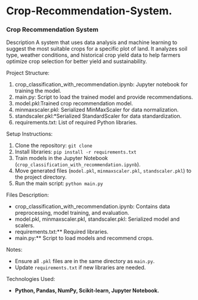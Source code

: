 # Crop-Recommendation-System.
### Crop Recommendation System

Description
A system that uses data analysis and machine learning to suggest the most suitable crops for a specific plot of land. It analyzes soil type, weather conditions, and historical crop yield data to help farmers optimize crop selection for better yield and sustainability.

Project Structure:  
1. crop_classification_with_recommendation.ipynb: Jupyter notebook for training the model.  
2. main.py: Script to load the trained model and provide recommendations.  
3. model.pkl:Trained crop recommendation model.  
4. minmaxscaler.pkl: Serialized MinMaxScaler for data normalization.  
5. standscaler.pkl:*Serialized StandardScaler for data standardization.  
6. requirements.txt: List of required Python libraries.

Setup Instructions:
1. Clone the repository: `git clone`  
2. Install libraries: `pip install -r requirements.txt`  
3. Train models in the Jupyter Notebook (`crop_classification_with_recommendation.ipynb`).  
4. Move generated files (`model.pkl`, `minmaxscaler.pkl`, `standscaler.pkl`) to the project directory.  
5. Run the main script: `python main.py`  

Files Description:  
- crop_classification_with_recommendation.ipynb: Contains data preprocessing, model training, and evaluation.  
- model.pkl, minmaxscaler.pkl, standscaler.pkl: Serialized model and scalers.  
- requirements.txt:** Required libraries.  
- main.py:** Script to load models and recommend crops.

Notes: 
- Ensure all `.pkl` files are in the same directory as `main.py`.  
- Update `requirements.txt` if new libraries are needed.

Technologies Used:
- **Python, Pandas, NumPy, Scikit-learn, Jupyter Notebook.**

